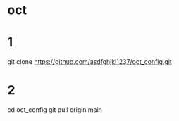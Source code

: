 # oct

# 1
git clone https://github.com/asdfghjkl1237/oct_config.git

# 2
cd oct_config
git pull origin main
